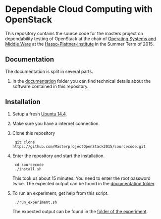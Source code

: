 Dependable Cloud Computing with OpenStack
=========================================

This repository contains the source code for the masters project on dependability testing of OpenStack 
at the chair of [Operating Systems and Middle Ware](http://www.dcl.hpi.uni-potsdam.de/)
at the [Hasso-Plattner-Institute](http://hpi.de/) in the Summer Term of 2015.

Documentation
-------------

The documentation is split in several parts.

1. In the [documentation](documentation) folder you can find technical details about the software contained in this repository.

Installation
------------

1. Setup a fresh [Ubuntu 14.4](http://www.ubuntu.com/download/desktop).
2. Make sure you have a internet connection.
3. Clone this repository

        git clone https://github.com/MasterprojectOpenStack2015/sourcecode.git

4. Enter the repository and start the installation.

        cd sourcecode
        ./install.sh

    This took us about 15 minutes. You need to enter the root password twice. 
    The expected output can be found in the [documentation folder](documentation/install.sh.output.txt).

5. To run an experiment, get help from this script.

        ./run_experiment.sh 

    The expected output can be found in the [folder of the experiment](experiments).

